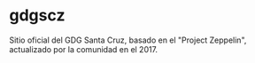 # gdgscz
Sitio oficial del GDG Santa Cruz, basado en el "Project Zeppelin", actualizado por la comunidad en el 2017.
